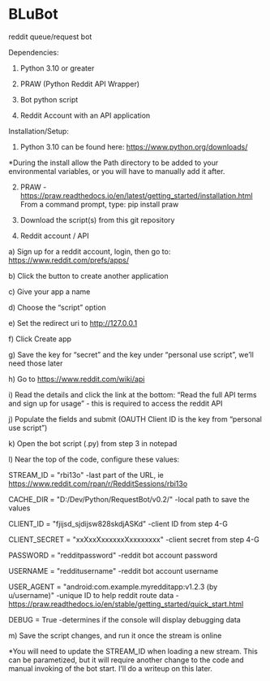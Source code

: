 # BLuBot
reddit queue/request bot


Dependencies:

1) Python 3.10 or greater

2) PRAW (Python Reddit API Wrapper)

3) Bot python script

4) Reddit Account with an API application


Installation/Setup:
1) Python 3.10 can be found here: https://www.python.org/downloads/

*During the install allow the Path directory to be added to your environmental variables, or you will have to manually add it after.

2) PRAW - https://praw.readthedocs.io/en/latest/getting_started/installation.html
From a command prompt, type: pip install praw

3) Download the script(s) from this git repository

4) Reddit account / API

a) Sign up for a reddit account, login, then go to: https://www.reddit.com/prefs/apps/

b) Click the button to create another application

c) Give your app a name

d) Choose the “script” option

e) Set the redirect uri to http://127.0.0.1

f) Click Create app

g) Save the key for “secret” and the key under “personal use script”, we’ll need those later

h) Go to https://www.reddit.com/wiki/api

i) Read the details and click the link at the bottom: “Read the full API terms and sign up for usage” - this is required to access the reddit API

j) Populate the fields and submit (OAUTH Client ID is the key from “personal use script”)

k) Open the bot script (.py) from step 3 in notepad

l) Near the top of the code, configure these values:

  STREAM_ID = "rbi13o" -last part of the URL, ie https://www.reddit.com/rpan/r/RedditSessions/rbi13o 
  
  CACHE_DIR = "D:/Dev/Python/RequestBot/v0.2/"  -local path to save the values 
  
  CLIENT_ID = "fjijsd_sjdijsw828skdjASKd" -client ID from step 4-G
  
  CLIENT_SECRET = "xxXxxXxxxxxxXxxxxxxxx" -client secret from step 4-G
  
  PASSWORD = "redditpassword" -reddit bot account password
  
  USERNAME = "redditusername" -reddit bot account username
  
  USER_AGENT = "android:com.example.myredditapp:v1.2.3 (by u/username)" -unique ID to help reddit route data - https://praw.readthedocs.io/en/stable/getting_started/quick_start.html
  
  DEBUG = True  -determines if the console will display debugging data
  
m) Save the script changes, and run it once the stream is online

*You will need to update the STREAM_ID when loading a new stream.  This can be parametized, but it will require another change to the code and manual invoking of the bot start.  I’ll do a writeup on this later.
